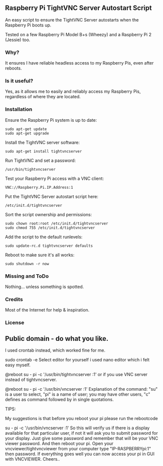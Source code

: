 ## Raspberry Pi TightVNC Server Autostart Script

An easy script to ensure the TightVNC Server autostarts when the Raspberry Pi boots up.

Tested on a few Raspberry Pi Model B+s (Wheezy) and a Raspberry Pi 2 (Jessie) too.

### Why?
It ensures I have reliable headless access to my Raspberry Pis, even after reboots.

### Is it useful?
Yes, as it allows me to easily and reliably access my Raspberry Pis, regardless of where they are located.

### Installation
Ensure the Raspberry Pi system is up to date:
```
sudo apt-get update
sudo apt-get upgrade
```
Install the TightVNC server software:
```
sudo apt-get install tightvncserver
```
Run TightVNC and set a password:
```
/usr/bin/tightvncserver
```
Test your Raspberry Pi access with a VNC client:
```
VNC://Raspberry.Pi.IP.Address:1
```
Put the TightVNC Server autostart script here:
```
/etc/init.d/tightvncserver
```
Sort the script ownership and permissions:
```
sudo chown root:root /etc/init.d/tightvncserver
sudo chmod 755 /etc/init.d/tightvncserver
```
Add the script to the default runlevels:
```
sudo update-rc.d tightvncserver defaults
```
Reboot to make sure it's all works:
```
sudo shutdown -r now
```
### Missing and ToDo
Nothing... unless something is spotted.

### Credits
Most of the Internet for help & inspiration.

### License
Public domain - do what you like.
---

I used crontab instead, which worked fine for me.

 sudo crontab -e
Select editor for yourself i used nano editor which i felt easy myself.

 @reboot su - pi -c '/usr/bin/tightvncserver :1'
or if you use VNC server instead of tightvncserver.

 @reboot su - pi -c '/usr/bin/vncserver :1'
Explanation of the command: "su" is a user to select, "pi" is a name of user; you may have other users, "c" defines as command followed by in single quotations.

TIPS:

My suggestions is that before you reboot your pi please run the rebootcode

su - pi -c '/usr/bin/vncserver :1'
So this will verify us if there is a display available for that particular user, if not it will ask you to submit password for your display. Just give some password and remember that will be your VNC viewer password. And then reboot your pi. Open your vncviewer/tightvncviewer from your computer type "IP-RASPBERRYpi:1" then password. If everything goes well you can now access your pi in GUI with VNCVIEWER. Cheers..
